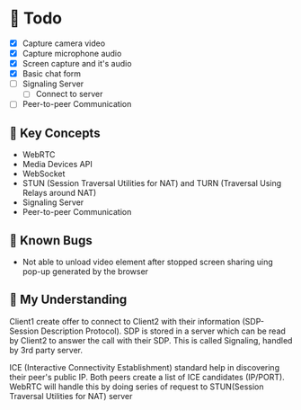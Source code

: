 # 📝 Todo

- [x] Capture camera video
- [x] Capture microphone audio
- [x] Screen capture and it's audio
- [x] Basic chat form
- [ ] Signaling Server
  - [ ] Connect to server
- [ ] Peer-to-peer Communication

## 🔑 Key Concepts

- WebRTC
- Media Devices API
- WebSocket
- STUN (Session Traversal Utilities for NAT) and
  TURN (Traversal Using Relays around NAT)
- Signaling Server
- Peer-to-peer Communication

## 🐛 Known Bugs

- Not able to unload video element after stopped screen sharing uing pop-up
generated by the browser

## 🧠 My Understanding

Client1 create offer to connect to Client2 with their information
(SDP-Session Description Protocol).
SDP is stored in a server which can be read by Client2 to answer the call
with their SDP. This is called Signaling, handled by 3rd party server.

ICE (Interactive Connectivity Establishment) standard help in discovering
their peer's public IP. Both peers create a list of ICE candidates (IP/PORT).
WebRTC will handle this by doing series of request to STUN(Session Traversal
Utilities for NAT) server
